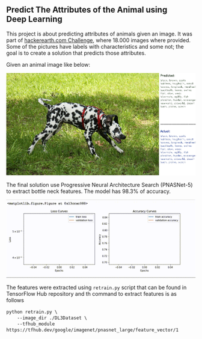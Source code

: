 ## Predict The Attributes of the Animal using Deep Learning

This project is about predicting attributes of animals given an image. It was part of [hackerearth.com Challenge](https://www.hackerearth.com/challenge/competitive/deep-learning-3/), where 18.000 images where provided. Some of the pictures have labels with characteristics and some not; the goal is to create a solution that predicts those attributes.

Given an animal image like below:

![Example](images/Unknown.png)

The final solution use Progressive Neural Architecture Search (PNASNet-5) to extract bottle neck features. The model has 98.3% of accuracy.

![Example](images/zoo.gif)

The features were extracted using `retrain.py` script that can be found in TensorFlow Hub repository
and th command to extract features is as follows 

```
python retrain.py \
    --image_dir ./DL3Dataset \
    --tfhub_module https://tfhub.dev/google/imagenet/pnasnet_large/feature_vector/1
```
